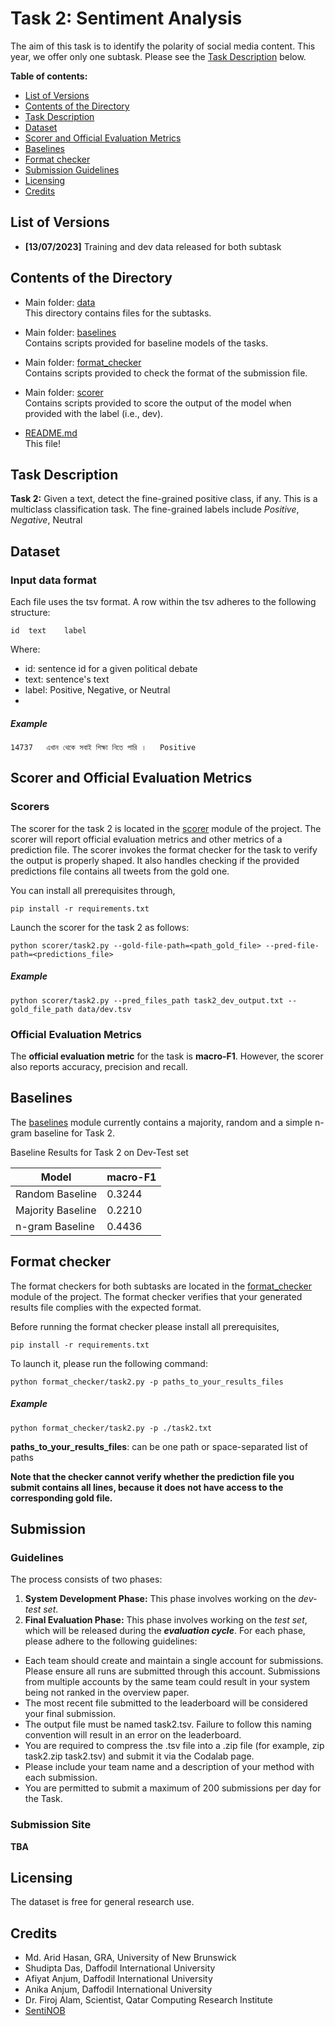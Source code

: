 # Task 2: Sentiment Analysis

The aim of this task is to identify the polarity of social media content. This year, we offer only one subtask. Please see the 
[Task Description](#task-description) below.


__Table of contents:__
- [List of Versions](#list-of-versions)
- [Contents of the Directory](#contents-of-the-directory)
- [Task Description](#task-description)
- [Dataset](#dataset)
- [Scorer and Official Evaluation Metrics](#scorer-and-official-evaluation-metrics)
- [Baselines](#baselines)
- [Format checker](#formatchecker)
- [Submission Guidelines](#submission-guidelines)
- [Licensing](#licensing)
- [Credits](#Credits)

## List of Versions
* __[13/07/2023]__  Training and dev data released for both subtask



## Contents of the Directory
* Main folder: [data](./data)<br/>
  This directory contains files for the subtasks.
* Main folder: [baselines](./baselines)<br/>
	Contains scripts provided for baseline models of the tasks.
* Main folder: [format_checker](./format_checker)<br/>
	Contains scripts provided to check the format of the submission file.
* Main folder: [scorer](./scorer)<br/>
	Contains scripts provided to score the output of the model when provided with the label (i.e., dev).

* [README.md](./README.md) <br/>
	This file!

## Task Description

**Task 2:** Given a text, detect the fine-grained positive class, if any. This is a multiclass classification task. The fine-grained labels include _Positive_, _Negative_, Neutral


## Dataset

### Input data format
Each file uses the tsv format. A row within the tsv adheres to the following structure:
```
id	text	label
```
Where:
* id: sentence id for a given political debate
* text: sentence's text
* label: Positive, Negative, or Neutral
* 
##### Example
```
14737	এখান থেকে সবাই শিক্ষা নিতে পারি ।	Positive
```

## Scorer and Official Evaluation Metrics

### Scorers

The scorer for the task 2 is located in the [scorer](scorer) module of the project. The scorer will report official evaluation metrics and other metrics of a prediction file. The scorer invokes the format checker for the task to verify the output is properly shaped.
It also handles checking if the provided predictions file contains all tweets from the gold one.


You can install all prerequisites through,
```
pip install -r requirements.txt
```
Launch the scorer for the task 2 as follows:
```
python scorer/task2.py --gold-file-path=<path_gold_file> --pred-file-path=<predictions_file>
```


##### Example

```
python scorer/task2.py --pred_files_path task2_dev_output.txt --gold_file_path data/dev.tsv
```

### Official Evaluation Metrics
The **official evaluation metric** for the task is **macro-F1**. However, the scorer also reports accuracy, precision and recall.


## Baselines

The [baselines](baselines) module currently contains a majority, random and a simple n-gram baseline for Task 2. 

Baseline Results for Task 2 on Dev-Test set

| Model                      | macro-F1 |
|----------------------------|----------|
| Random Baseline            | 0.3244   |
| Majority Baseline          | 0.2210   |
| n-gram Baseline            | 0.4436   |

## Format checker

The format checkers for both subtasks are located in the [format_checker](format_checker) module of the project. The format checker verifies that your generated results file complies with the expected format.

Before running the format checker please install all prerequisites,
```
pip install -r requirements.txt
```

To launch it, please run the following command:

```
python format_checker/task2.py -p paths_to_your_results_files
```

##### Example
```
python format_checker/task2.py -p ./task2.txt
```
**paths_to_your_results_files**: can be one path or space-separated list of paths


**Note that the checker cannot verify whether the prediction file you submit contains all lines, because it does not have access to the corresponding gold file.**


## Submission

### Guidelines

The process consists of two phases:

1. **System Development Phase:** This phase involves working on the *dev-test set*.
2. **Final Evaluation Phase:** This phase involves working on the *test set*, which will be released during the ***evaluation cycle***.
For each phase, please adhere to the following guidelines:

- Each team should create and maintain a single account for submissions. Please ensure all runs are submitted through this account. Submissions from multiple accounts by the same team could result in your system being not ranked in the overview paper.
- The most recent file submitted to the leaderboard will be considered your final submission.
- The output file must be named task2.tsv. Failure to follow this naming convention will result in an error on the leaderboard.
- You are required to compress the .tsv file into a .zip file (for example, zip task2.zip task2.tsv) and submit it via the Codalab page.
- Please include your team name and a description of your method with each submission.
- You are permitted to submit a maximum of 200 submissions per day for the Task.


### Submission Site
**TBA**


## Licensing
The dataset is free for general research use.


## Credits
- Md. Arid Hasan, GRA, University of New Brunswick
- Shudipta Das, Daffodil International University
- Afiyat Anjum, Daffodil International University
- Anika Anjum, Daffodil International University
- Dr. Firoj Alam, Scientist, Qatar Computing Research Institute
- [SentiNOB](https://aclanthology.org/2021.findings-emnlp.278.pdf)